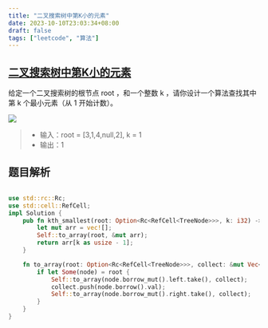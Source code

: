 ```yaml
---
title: "二叉搜索树中第K小的元素"
date: 2023-10-10T23:03:34+08:00
draft: false
tags: ["leetcode", "算法"]
---
```


## [二叉搜索树中第K小的元素](https://leetcode.cn/problems/kth-smallest-element-in-a-bst/)

给定一个二叉搜索树的根节点 root ，和一个整数 k ，请你设计一个算法查找其中第 k 个最小元素（从 1 开始计数）。

![](https://assets.leetcode.com/uploads/2021/01/28/kthtree1.jpg)

>- 输入：root = [3,1,4,null,2], k = 1
>- 输出：1

## 题目解析

```rust

use std::rc::Rc;
use std::cell::RefCell;
impl Solution {
    pub fn kth_smallest(root: Option<Rc<RefCell<TreeNode>>>, k: i32) -> i32 {
        let mut arr = vec![];
        Self::to_array(root, &mut arr);
        return arr[k as usize - 1];
    }

    fn to_array(root: Option<Rc<RefCell<TreeNode>>>, collect: &mut Vec<i32>) {
        if let Some(node) = root {
            Self::to_array(node.borrow_mut().left.take(), collect);
            collect.push(node.borrow().val);
            Self::to_array(node.borrow_mut().right.take(), collect);
        }
    }
}
```

